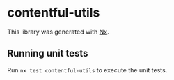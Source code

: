 # contentful-utils

This library was generated with [Nx](https://nx.dev).

## Running unit tests

Run `nx test contentful-utils` to execute the unit tests.
